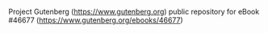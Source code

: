Project Gutenberg (https://www.gutenberg.org) public repository for eBook #46677 (https://www.gutenberg.org/ebooks/46677)

